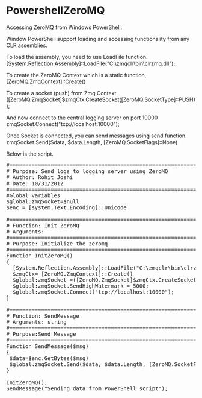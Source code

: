 PowershellZeroMQ
================

Accessing ZeroMQ from Windows PowerShell: 

Window PowerShell support loading and accessing functionality from any CLR assemblies. 

To load the assembly, you need to use LoadFile function.
[System.Reflection.Assembly]::LoadFile("C:\zmqclr\bin\clrzmq.dll");.


To create the ZeroMQ Context which is a static function,
 [ZeroMQ.ZmqContext]::Create()


To create a socket (push) from Zmq Context
([ZeroMQ.ZmqSocket]$zmqCtx.CreateSocket([ZeroMQ.SocketType]::PUSH));


And now connect to the central logging server on port 10000
zmqSocket.Connect("tcp://localhost:10000");


Once Socket is connected, you can send messages using send function.
zmqSocket.Send($data, $data.Length, [ZeroMQ.SocketFlags]::None)

Below is the script.

<pre>
#=======================================================================
# Purpose: Send logs to logging server using ZeroMQ
# Author: Rohit Joshi
# Date: 10/31/2012
#=======================================================================
#Global variables
$global:zmqSocket=$null
$enc = [system.Text.Encoding]::Unicode

#=======================================================================
# Function: Init ZeroMQ
# Arguments:
#=======================================================================
# Purpose: Initialize the zeromq
#=======================================================================
Function InitZeroMQ()
{
  [System.Reflection.Assembly]::LoadFile("C:\zmqclr\bin\clrzmq.dll");
  $zmqCtx= [ZeroMQ.ZmqContext]::Create()
  $global:zmqSocket =([ZeroMQ.ZmqSocket]$zmqCtx.CreateSocket([ZeroMQ.SocketType]::PUSH));
  $global:zmqSocket.SendHighWatermark = 5000;
  $global:zmqSocket.Connect("tcp://localhost:10000");
}

#=======================================================================
# Function: SendMessage
# Arguments: string 
#=======================================================================
# Purpose:Send Message
#=======================================================================
Function SendMessage($msg)
{
 $data=$enc.GetBytes($msg) 
 $global:zmqSocket.Send($data, $data.Length, [ZeroMQ.SocketFlags]::None)
}

InitZeroMQ();
SendMessage("Sending data from PowerShell script");
</pre>